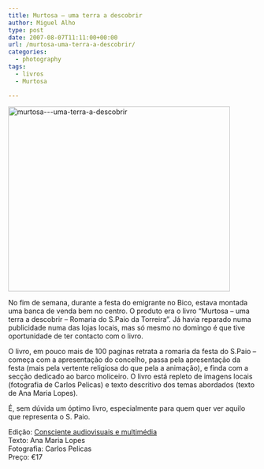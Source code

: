 ```yaml
---
title: Murtosa – uma terra a descobrir
author: Miguel Alho
type: post
date: 2007-08-07T11:11:00+00:00
url: /murtosa-uma-terra-a-descobrir/
categories:
  - photography
tags:
  - livros
  - Murtosa

---
```

[<img src="http://farm2.static.flickr.com/1380/1037917225_94e19619ff.jpg" width="450" height="376" alt="murtosa---uma-terra-a-descobrir" />][1]

No fim de semana, durante a festa do emigrante no Bico, estava montada uma banca de venda bem no centro. O produto era o livro &#8220;Murtosa &#8211; uma terra a descobrir &#8211; Romaria do S.Paio da Torreira&#8221;. Já havia reparado numa publicidade numa das lojas locais, mas só mesmo no domingo é que tive oportunidade de ter contacto com o livro.

O livro, em pouco mais de 100 paginas retrata a romaria da festa do S.Paio &#8211; começa com a apresentação do concelho, passa pela apresentação da festa (mais pela vertente religiosa do que pela a animação), e finda com a secção dedicado ao barco moliceiro. O livro está repleto de imagens locais (fotografia de Carlos Pelicas) e texto descritivo dos temas abordados (texto de Ana Maria Lopes). 

É, sem dúvida um óptimo livro, especialmente para quem quer ver aquilo que representa o S. Paio.

Edição: [Consciente audiovisuais e multimédia][2]  
Texto: Ana Maria Lopes  
Fotografia: Carlos Pelicas  
Preço: €17

 [1]: http://www.flickr.com/photos/mytymyky/1037917225/ "Photo Sharing"
 [2]: http://www.conscienteavm.com